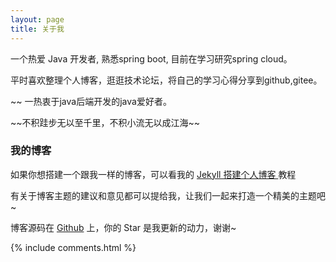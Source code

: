```yaml
---
layout: page
title: 关于我 
---
```


一个热爱 Java 开发者, 熟悉spring boot, 目前在学习研究spring cloud。
<p>
平时喜欢整理个人博客，逛逛技术论坛，将自己的学习心得分享到github,gitee。
<p>
~~ 一热衷于java后端开发的java爱好者。
<p>
~~不积跬步无以至千里，不积小流无以成江海~~

<p>

<h3> 我的博客 </h3>  

<p>

如果你想搭建一个跟我一样的博客，可以看我的 
<a href="/2018/09/establishBlog/"> Jekyll 搭建个人博客 </a>
教程

<p>

有关于博客主题的建议和意见都可以提给我，让我们一起来打造一个精美的主题吧~ 

<p> 

博客源码在 <a target="_blank" href='https://github.com/ninuxGithub/ninuxGithub.github.io/'>Github</a> 上，你的 Star 是我更新的动力，谢谢~

<p> 

<p> 

<p> 


{% include comments.html %}


